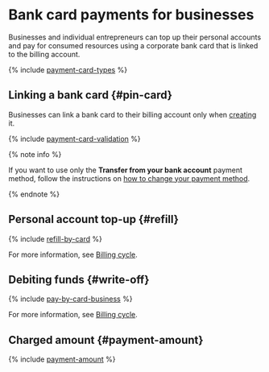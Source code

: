 # Bank card payments for businesses

Businesses and individual entrepreneurs can top up their personal accounts and pay for consumed resources using a corporate bank card that is linked to the billing account.

{% include [payment-card-types](../../_includes/billing/payment-card-types.md) %}

## Linking a bank card {#pin-card}

Businesses can link a bank card to their billing account only when [creating](../quickstart/index.md) it.

{% include [payment-card-validation](../_includes/payment-card-validation.md) %}

{% note info %}

If you want to use only the **Transfer from your bank account** payment method, follow the instructions on [how to change your payment method](../operations/change-payment-method.md).

{% endnote %}


## Personal account top-up {#refill}

{% include [refill-by-card](../_includes/refill-by-card.md) %}

For more information, see [Billing cycle](billing-cycle-individual.md).

## Debiting funds {#write-off}

{% include [pay-by-card-business](../_includes/pay-by-card-business.md) %}

For more information, see [Billing cycle](billing-cycle-business.md).

## Charged amount {#payment-amount}

{% include [payment-amount](../_includes/payment-amount.md) %}